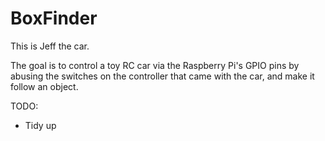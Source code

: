 # BoxFinder


This is Jeff the car.

The goal is to control a toy RC car via the Raspberry Pi's GPIO pins by abusing the switches on the controller that came with the car, and make it follow an object.

TODO:

- Tidy up
